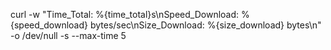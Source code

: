 curl -w "Time_Total: %{time_total}s\nSpeed_Download: %{speed_download} bytes/sec\nSize_Download: %{size_download} bytes\n" -o /dev/null -s --max-time 5 <URL>